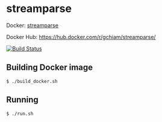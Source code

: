 # streamparse
Docker: [streamparse](https://github.com/Parsely/streamparse)

Docker Hub: https://hub.docker.com/r/gchiam/streamparse/

[![Build Status](https://travis-ci.org/gchiam/streamparse.svg?branch=master)](https://travis-ci.org/gchiam/streamparse)

## Building Docker image
```
$ ./build_docker.sh
```


## Running
```
$ ./run.sh
```
